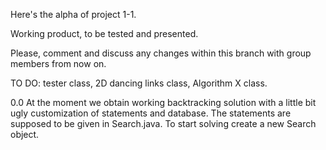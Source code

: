 Here's the alpha of project 1-1. 

Working product, to be tested and presented.

Please, comment and discuss any changes within this branch with group members from now on.


TO DO: tester class, 2D dancing links class, Algorithm X class.  


0.0 At the moment we obtain working backtracking solution with a little bit ugly customization of statements and database. 
The statements are supposed to be given in Search.java. To start solving create a new Search object. 
